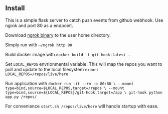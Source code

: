## Install

This is a simple flask server to catch push events from github webhook.
Use ngrok and port 80 as a endpoint.

Download [ngrok binary](https://ngrok.com/download) to the user home directory.

Simply run with `~/ngrok http 80`

Build docker image with `docker build -t git-hook:latest .`

Set `LOCAL_REPOS` envrionmental variable.
This will map the repos you want to pull and update to the local filesystem
`export LOCAL_REPOS=/repos/live/here`

Run application with `docker run -it --rm -p 80:80 \
                             --mount type=bind,source=$LOCAL_REPOS,target=/repos \
                             --mount type=bind,source=${LOCAL_REPOS}/git-hook,target=/app \
                             git-hook python app.py /repos/`

For convenience `start.sh /repos/live/here` will handle startup with ease.
